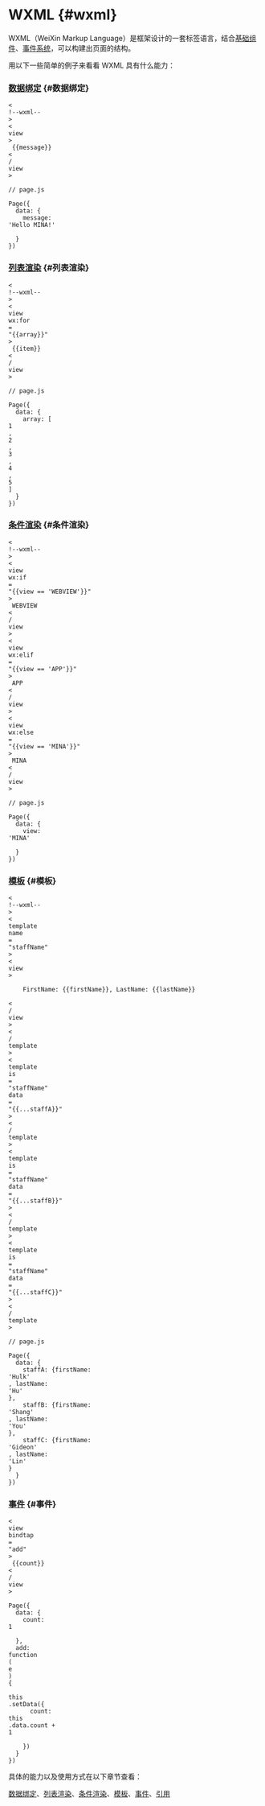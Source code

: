 # WXML {#wxml}

WXML（WeiXin Markup Language）是框架设计的一套标签语言，结合[基础组件](https://mp.weixin.qq.com/debug/wxadoc/dev/component/)、[事件系统](https://mp.weixin.qq.com/debug/wxadoc/dev/framework/view/wxml/event.html)，可以构建出页面的结构。

用以下一些简单的例子来看看 WXML 具有什么能力：

### [数据绑定](https://mp.weixin.qq.com/debug/wxadoc/dev/framework/view/wxml/data.html) {#数据绑定}

```
<
!--wxml--
>
<
view
>
 {{message}} 
<
/
view
>
```

```
// page.js

Page({
  data: {
    message: 
'Hello MINA!'

  }
})

```

### [列表渲染](https://mp.weixin.qq.com/debug/wxadoc/dev/framework/view/wxml/list.html) {#列表渲染}

```
<
!--wxml--
>
<
view
wx:for
=
"{{array}}"
>
 {{item}} 
<
/
view
>
```

```
// page.js

Page({
  data: {
    array: [
1
, 
2
, 
3
, 
4
, 
5
]
  }
})

```

### [条件渲染](https://mp.weixin.qq.com/debug/wxadoc/dev/framework/view/wxml/conditional.html) {#条件渲染}

```
<
!--wxml--
>
<
view
wx:if
=
"{{view == 'WEBVIEW'}}"
>
 WEBVIEW 
<
/
view
>
<
view
wx:elif
=
"{{view == 'APP'}}"
>
 APP 
<
/
view
>
<
view
wx:else
=
"{{view == 'MINA'}}"
>
 MINA 
<
/
view
>
```

```
// page.js

Page({
  data: {
    view: 
'MINA'

  }
})

```

### [模板](https://mp.weixin.qq.com/debug/wxadoc/dev/framework/view/wxml/template.html) {#模板}

```
<
!--wxml--
>
<
template
name
=
"staffName"
>
<
view
>

    FirstName: {{firstName}}, LastName: {{lastName}}
  
<
/
view
>
<
/
template
>
<
template
is
=
"staffName"
data
=
"{{...staffA}}"
>
<
/
template
>
<
template
is
=
"staffName"
data
=
"{{...staffB}}"
>
<
/
template
>
<
template
is
=
"staffName"
data
=
"{{...staffC}}"
>
<
/
template
>
```

```
// page.js

Page({
  data: {
    staffA: {firstName: 
'Hulk'
, lastName: 
'Hu'
},
    staffB: {firstName: 
'Shang'
, lastName: 
'You'
},
    staffC: {firstName: 
'Gideon'
, lastName: 
'Lin'
}
  }
})

```

### [事件](https://mp.weixin.qq.com/debug/wxadoc/dev/framework/view/wxml/event.html) {#事件}

```
<
view
bindtap
=
"add"
>
 {{count}} 
<
/
view
>
```

```
Page({
  data: {
    count: 
1

  },
  add: 
function
(
e
) 
{
    
this
.setData({
      count: 
this
.data.count + 
1

    })
  }
})

```

具体的能力以及使用方式在以下章节查看：

[数据绑定](https://mp.weixin.qq.com/debug/wxadoc/dev/framework/view/wxml/data.html)、[列表渲染](https://mp.weixin.qq.com/debug/wxadoc/dev/framework/view/wxml/list.html)、[条件渲染](https://mp.weixin.qq.com/debug/wxadoc/dev/framework/view/wxml/conditional.html)、[模板](https://mp.weixin.qq.com/debug/wxadoc/dev/framework/view/wxml/template.html)、[事件](https://mp.weixin.qq.com/debug/wxadoc/dev/framework/view/wxml/event.html)、[引用](https://mp.weixin.qq.com/debug/wxadoc/dev/framework/view/wxml/import.html)

